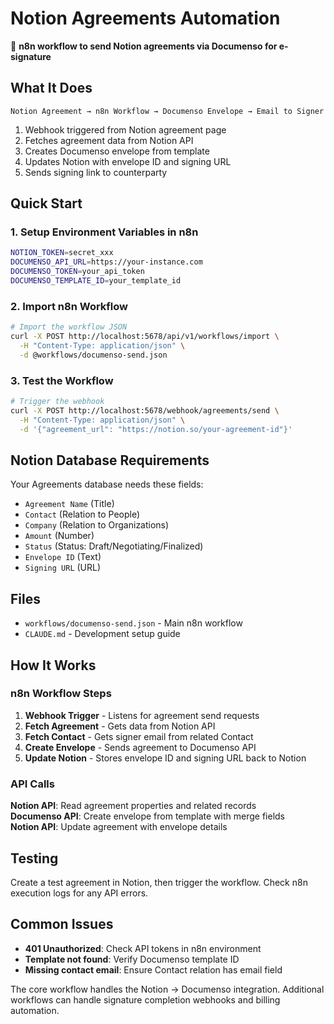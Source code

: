 # Notion Agreements Automation

🤝 **n8n workflow to send Notion agreements via Documenso for e-signature**

## What It Does

```
Notion Agreement → n8n Workflow → Documenso Envelope → Email to Signer
```

1. Webhook triggered from Notion agreement page
2. Fetches agreement data from Notion API  
3. Creates Documenso envelope from template
4. Updates Notion with envelope ID and signing URL
5. Sends signing link to counterparty

## Quick Start

### 1. Setup Environment Variables in n8n

```bash
NOTION_TOKEN=secret_xxx
DOCUMENSO_API_URL=https://your-instance.com
DOCUMENSO_TOKEN=your_api_token  
DOCUMENSO_TEMPLATE_ID=your_template_id
```

### 2. Import n8n Workflow

```bash
# Import the workflow JSON
curl -X POST http://localhost:5678/api/v1/workflows/import \
  -H "Content-Type: application/json" \
  -d @workflows/documenso-send.json
```

### 3. Test the Workflow

```bash
# Trigger the webhook
curl -X POST http://localhost:5678/webhook/agreements/send \
  -H "Content-Type: application/json" \
  -d '{"agreement_url": "https://notion.so/your-agreement-id"}'
```

## Notion Database Requirements

Your Agreements database needs these fields:
- `Agreement Name` (Title)
- `Contact` (Relation to People)
- `Company` (Relation to Organizations)  
- `Amount` (Number)
- `Status` (Status: Draft/Negotiating/Finalized)
- `Envelope ID` (Text)
- `Signing URL` (URL)

## Files

- `workflows/documenso-send.json` - Main n8n workflow
- `CLAUDE.md` - Development setup guide

## How It Works

### n8n Workflow Steps

1. **Webhook Trigger** - Listens for agreement send requests
2. **Fetch Agreement** - Gets data from Notion API
3. **Fetch Contact** - Gets signer email from related Contact
4. **Create Envelope** - Sends agreement to Documenso API
5. **Update Notion** - Stores envelope ID and signing URL back to Notion

### API Calls

**Notion API**: Read agreement properties and related records  
**Documenso API**: Create envelope from template with merge fields  
**Notion API**: Update agreement with envelope details

## Testing

Create a test agreement in Notion, then trigger the workflow. Check n8n execution logs for any API errors.

## Common Issues

- **401 Unauthorized**: Check API tokens in n8n environment
- **Template not found**: Verify Documenso template ID
- **Missing contact email**: Ensure Contact relation has email field

The core workflow handles the Notion → Documenso integration. Additional workflows can handle signature completion webhooks and billing automation.